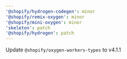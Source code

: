 ```yaml
---
'@shopify/hydrogen-codegen': minor
'@shopify/remix-oxygen': minor
'@shopify/mini-oxygen': minor
'skeleton': patch
'@shopify/hydrogen': patch
---
```


Update `@shopify/oxygen-workers-types` to v4.1.1
